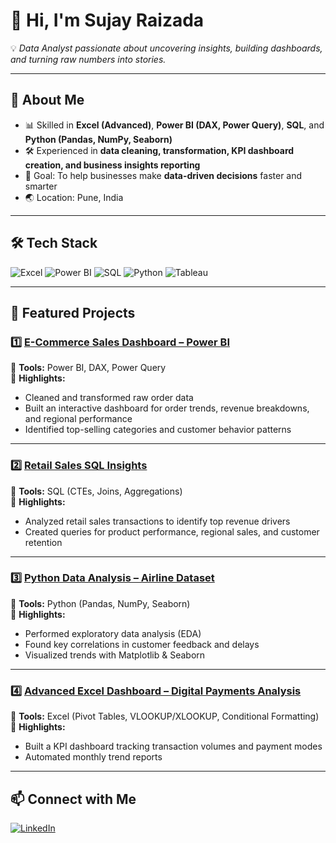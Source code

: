 # 👋 Hi, I'm Sujay Raizada  

💡 *Data Analyst passionate about uncovering insights, building dashboards, and turning raw numbers into stories.*  

---

## 🚀 About Me
- 📊 Skilled in **Excel (Advanced)**, **Power BI (DAX, Power Query)**, **SQL**, and **Python (Pandas, NumPy, Seaborn)**  
- 🛠 Experienced in **data cleaning, transformation, KPI dashboard creation, and business insights reporting**  
- 🎯 Goal: To help businesses make **data-driven decisions** faster and smarter  
- 🌏 Location: Pune, India  

---

## 🛠 Tech Stack  
![Excel](https://img.shields.io/badge/Excel-217346?style=for-the-badge&logo=microsoft-excel&logoColor=white)
![Power BI](https://img.shields.io/badge/Power%20BI-F2C811?style=for-the-badge&logo=powerbi&logoColor=black)
![SQL](https://img.shields.io/badge/SQL-336791?style=for-the-badge&logo=postgresql&logoColor=white)
![Python](https://img.shields.io/badge/Python-3776AB?style=for-the-badge&logo=python&logoColor=white)
![Tableau](https://img.shields.io/badge/Tableau-E97627?style=for-the-badge&logo=tableau&logoColor=white)

---

## 📂 Featured Projects  

### 1️⃣ [E-Commerce Sales Dashboard – Power BI](#)
📌 **Tools:** Power BI, DAX, Power Query  
📌 **Highlights:**  
- Cleaned and transformed raw order data  
- Built an interactive dashboard for order trends, revenue breakdowns, and regional performance  
- Identified top-selling categories and customer behavior patterns  

---

### 2️⃣ [Retail Sales SQL Insights](#)
📌 **Tools:** SQL (CTEs, Joins, Aggregations)  
📌 **Highlights:**  
- Analyzed retail sales transactions to identify top revenue drivers  
- Created queries for product performance, regional sales, and customer retention  

---

### 3️⃣ [Python Data Analysis – Airline Dataset](#)
📌 **Tools:** Python (Pandas, NumPy, Seaborn)  
📌 **Highlights:**  
- Performed exploratory data analysis (EDA)  
- Found key correlations in customer feedback and delays  
- Visualized trends with Matplotlib & Seaborn  

---

### 4️⃣ [Advanced Excel Dashboard – Digital Payments Analysis](#)
📌 **Tools:** Excel (Pivot Tables, VLOOKUP/XLOOKUP, Conditional Formatting)  
📌 **Highlights:**  
- Built a KPI dashboard tracking transaction volumes and payment modes  
- Automated monthly trend reports  

---

## 📫 Connect with Me  
[![LinkedIn](https://img.shields.io/badge/LinkedIn-0A66C2?style=for-the-badge&logo=linkedin&logoColor=white)](https://www.linkedin.com/in/sujay-raizada-99496a214)

